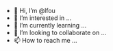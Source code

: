 - 👋 Hi, I’m @lfou
- 👀 I’m interested in ...
- 🌱 I’m currently learning ...
- 💞️ I’m looking to collaborate on ...
- 📫 How to reach me ...

<!---
lfou/lfou is a ✨ special ✨ repository because its `README.md` (this file) appears on your GitHub profile.
You can click the Preview link to take a look at your changes.
--->
